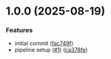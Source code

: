 # 1.0.0 (2025-08-19)


### Features

* initial commit ([fac749f](https://github.com/towncryerIO/towncryer-js-sdk/commit/fac749f205ab6526b9e055098ce3f6d458525d5a))
* pipeline setup ([#1](https://github.com/towncryerIO/towncryer-js-sdk/issues/1)) ([ca378fe](https://github.com/towncryerIO/towncryer-js-sdk/commit/ca378fee12d523c7d86f613b7f7e3e3e67d9a5b8))
